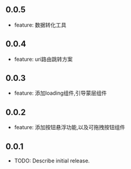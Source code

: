 ## 0.0.5

* feature: 数据转化工具

## 0.0.4

* feature: uri路由跳转方案

## 0.0.3

* feature: 添加loading组件,引导蒙层组件

## 0.0.2

* feature: 添加按钮悬浮功能,以及可拖拽按钮组件

## 0.0.1

* TODO: Describe initial release.
